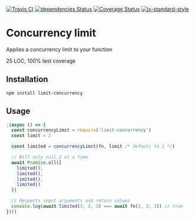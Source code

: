 [![Travis CI](https://travis-ci.org/alanclarke/limit-concurrency.svg?branch=master)](https://travis-ci.org/alanclarke/limit-concurrency)
[![dependencies Status](https://david-dm.org/alanclarke/limit-concurrency/status.svg)](https://david-dm.org/alanclarke/limit-concurrency)
[![Coverage Status](https://coveralls.io/repos/github/alanclarke/limit-concurrency/badge.svg?branch=master)](https://coveralls.io/github/alanclarke/limit-concurrency?branch=master)
[![js-standard-style](https://img.shields.io/badge/code%20style-standard-brightgreen.svg)](http://standardjs.com/)


# Concurrency limit

Applies a concurrency limit to your function

25 LOC, 100% test coverage


## Installation

`npm install limit-concurrency`

## Usage

```js
;(async () => {
  const concurrencyLimit = require('limit-concurrency')
  const limit = 2

  const limited = concurrencyLimit(fn, limit /* defauts to 1 */)

  // Will only call 2 at a time
  await Promise.all([
    limited(),
    limited(),
    limited(),
    limited()
  ])

  // Respects input arguments and return values
  console.log(await limited(1, 2, 3) === await fn(1, 2, 3)) // true
})()
```
